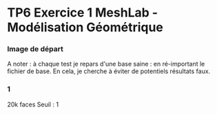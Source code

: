 # TP6 Exercice 1 MeshLab - Modélisation Géométrique 

### Image de départ

A noter : à chaque test je repars d'une base saine : en ré-important le fichier de base.
En cela, je cherche à éviter de potentiels résultats faux.



### 1 

20k faces
Seuil : 1
